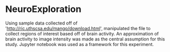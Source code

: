 # NeuroExploration
   Using sample data collected off of 'http://ric.uthscsa.edu/mango/download.html', manipulated the file to collect regions of interest based off of brain activity. An approximation of brain activity to image intensity was made as the central assumption for this study. Jupyter notebook was used as a framework for this experiment.  
